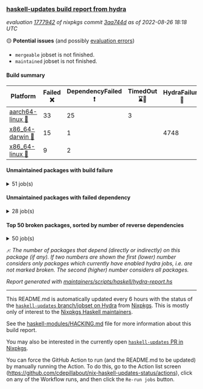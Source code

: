 ### [haskell-updates build report from hydra](https://hydra.nixos.org/jobset/nixpkgs/haskell-updates)
*evaluation [1777942](https://hydra.nixos.org/eval/1777942) of nixpkgs commit [3aa744d](https://github.com/NixOS/nixpkgs/commits/3aa744deb1c8f5060aff9ffba69b6a988bd69af9) as of 2022-08-26 18:18 UTC*

:yellow_circle: **Potential issues** (and possibly [evaluation errors](https://hydra.nixos.org/jobset/nixpkgs/haskell-updates))
  * `mergeable` jobset is not finished.
  * `maintained` jobset is not finished.

#### Build summary

 | Platform | Failed :x: | DependencyFailed :heavy_exclamation_mark: | TimedOut :hourglass::no_entry_sign: | HydraFailure :construction: | Unfinished :hourglass_flowing_sand: | Success :heavy_check_mark: | 
 | --- | --- | --- | --- | --- | --- | --- | 
 | [aarch64-linux :iphone:](https://hydra.nixos.org/eval/1777942?filter=.aarch64-linux) | 33 | 25 | 3 |  | 6 | 6592 | 
 | [x86_64-darwin :apple:](https://hydra.nixos.org/eval/1777942?filter=.x86_64-darwin) | 15 | 1 |  | 4748 | 4 | 1842 | 
 | [x86_64-linux :penguin:](https://hydra.nixos.org/eval/1777942?filter=.x86_64-linux) | 9 | 2 |  |  | 11 | 6681 | 
#### Unmaintained packages with build failure
<details><summary>51 job(s) </summary>

- [ ] [[:iphone::x:]](https://hydra.nixos.org/build/188515515) [[:apple::construction:]](https://hydra.nixos.org/build/188522489) [[:penguin::heavy_check_mark:]](https://hydra.nixos.org/build/188521894) [haskellPackages.OrderedBits](https://hydra.nixos.org/eval/1777942?filter=haskellPackages.OrderedBits)  :arrow_heading_up: 5 | 36
- [ ] [[:iphone::x:]](https://hydra.nixos.org/build/188515325) [[:apple::construction:]](https://hydra.nixos.org/build/188530883) [[:penguin::heavy_check_mark:]](https://hydra.nixos.org/build/188527679) [haskellPackages.hw-json-simd](https://hydra.nixos.org/eval/1777942?filter=haskellPackages.hw-json-simd)  :arrow_heading_up: 4 | 8
- [ ] [[:iphone::x:]](https://hydra.nixos.org/build/188514012) [[:apple::construction:]](https://hydra.nixos.org/build/188519423) [[:penguin::heavy_check_mark:]](https://hydra.nixos.org/build/188515617) [haskellPackages.hw-simd](https://hydra.nixos.org/eval/1777942?filter=haskellPackages.hw-simd)  :arrow_heading_up: 4 | 8
- [ ] [[:iphone::heavy_check_mark:]](https://hydra.nixos.org/build/188518583) [[:apple::construction:]](https://hydra.nixos.org/build/188527593) [[:penguin::x:]](https://hydra.nixos.org/build/188525340) [haskellPackages.invertible](https://hydra.nixos.org/eval/1777942?filter=haskellPackages.invertible)  :arrow_heading_up: 2 | 5
- [ ] [[:iphone::x:]](https://hydra.nixos.org/build/188520558) [[:apple::construction:]](https://hydra.nixos.org/build/188517775) [[:penguin::heavy_check_mark:]](https://hydra.nixos.org/build/188515773) [haskellPackages.factory](https://hydra.nixos.org/eval/1777942?filter=haskellPackages.factory)  :arrow_heading_up: 2 | 4
- [ ] [[:iphone::x:]](https://hydra.nixos.org/build/188523049) [[:apple::heavy_check_mark:]](https://hydra.nixos.org/build/188522389) [[:penguin::heavy_check_mark:]](https://hydra.nixos.org/build/188523927) [haskellPackages.long-double](https://hydra.nixos.org/eval/1777942?filter=haskellPackages.long-double)  :arrow_heading_up: 2 | 2
- [ ] [[:iphone::x:]](https://hydra.nixos.org/build/188521719) [[:apple::construction:]](https://hydra.nixos.org/build/188513876) [[:penguin::heavy_check_mark:]](https://hydra.nixos.org/build/188524733) [haskellPackages.quic](https://hydra.nixos.org/eval/1777942?filter=haskellPackages.quic)  :arrow_heading_up: 2 | 2
- [ ] [[:iphone::x:]](https://hydra.nixos.org/build/188527672) [[:apple::heavy_check_mark:]](https://hydra.nixos.org/build/188520903) [[:penguin::heavy_check_mark:]](https://hydra.nixos.org/build/188514085) [haskellPackages.freetype2](https://hydra.nixos.org/eval/1777942?filter=haskellPackages.freetype2)  :arrow_heading_up: 1 | 8
- [ ] [[:iphone::x:]](https://hydra.nixos.org/build/188521576) [[:apple::construction:]](https://hydra.nixos.org/build/188515315) [[:penguin::x:]](https://hydra.nixos.org/build/188530242) [haskellPackages.cabal-install-solver](https://hydra.nixos.org/eval/1777942?filter=haskellPackages.cabal-install-solver)  :arrow_heading_up: 1 | 1
- [ ] [[:iphone::x:]](https://hydra.nixos.org/build/188523548) [[:apple::construction:]](https://hydra.nixos.org/build/188518576) [[:penguin::heavy_check_mark:]](https://hydra.nixos.org/build/188529066) [haskellPackages.easytensor](https://hydra.nixos.org/eval/1777942?filter=haskellPackages.easytensor)  :arrow_heading_up: 1 | 1
- [ ] [[:iphone::x:]](https://hydra.nixos.org/build/188531074) [[:apple::construction:]](https://hydra.nixos.org/build/188524761) [[:penguin::heavy_check_mark:]](https://hydra.nixos.org/build/188516531) [haskellPackages.kazura-queue](https://hydra.nixos.org/eval/1777942?filter=haskellPackages.kazura-queue)  :arrow_heading_up: 1 | 1
- [ ] [[:iphone::x:]](https://hydra.nixos.org/build/188528592) [[:apple::heavy_check_mark:]](https://hydra.nixos.org/build/188525138) [[:penguin::heavy_check_mark:]](https://hydra.nixos.org/build/188527591) [haskellPackages.nlopt-haskell](https://hydra.nixos.org/eval/1777942?filter=haskellPackages.nlopt-haskell)  :arrow_heading_up: 1 | 1
- [ ] [[:iphone::heavy_check_mark:]](https://hydra.nixos.org/build/188525330) [[:apple::x:]](https://hydra.nixos.org/build/188522304) [[:penguin::heavy_check_mark:]](https://hydra.nixos.org/build/188515177) [haskellPackages.openal-ffi](https://hydra.nixos.org/eval/1777942?filter=haskellPackages.openal-ffi)  :arrow_heading_up: 1 | 1
- [ ] [[:iphone::x:]](https://hydra.nixos.org/build/188520063) [[:apple::construction:]](https://hydra.nixos.org/build/188520961) [[:penguin::heavy_check_mark:]](https://hydra.nixos.org/build/188517390) [haskellPackages.swisstable](https://hydra.nixos.org/eval/1777942?filter=haskellPackages.swisstable)  :arrow_heading_up: 1 | 1
- [ ] [[:iphone::x:]](https://hydra.nixos.org/build/188523030) [[:apple::heavy_check_mark:]](https://hydra.nixos.org/build/188525504) [[:penguin::heavy_check_mark:]](https://hydra.nixos.org/build/188522045) [haskellPackages.unicode-properties](https://hydra.nixos.org/eval/1777942?filter=haskellPackages.unicode-properties)  :arrow_heading_up: 1 | 1
- [ ] [[:iphone::x:]](https://hydra.nixos.org/build/188512508) [[:apple::construction:]](https://hydra.nixos.org/build/188528927) [[:penguin::heavy_check_mark:]](https://hydra.nixos.org/build/188526876) [haskellPackages.flatparse](https://hydra.nixos.org/eval/1777942?filter=haskellPackages.flatparse)  :arrow_heading_up: 0 | 7
- [ ] [[:iphone::heavy_check_mark:]](https://hydra.nixos.org/build/188520367) [[:apple::x:]](https://hydra.nixos.org/build/188526722) [[:penguin::heavy_check_mark:]](https://hydra.nixos.org/build/188517791) [haskellPackages.hmidi](https://hydra.nixos.org/eval/1777942?filter=haskellPackages.hmidi)  :arrow_heading_up: 0 | 4
- [ ] [[:iphone::x:]](https://hydra.nixos.org/build/188527633) [[:apple::construction:]](https://hydra.nixos.org/build/188538652) [[:penguin::heavy_check_mark:]](https://hydra.nixos.org/build/188526929) [haskellPackages.json-rpc](https://hydra.nixos.org/eval/1777942?filter=haskellPackages.json-rpc)  :arrow_heading_up: 0 | 2
- [ ] [[:iphone::heavy_check_mark:]](https://hydra.nixos.org/build/188524996) [[:apple::x:]](https://hydra.nixos.org/build/188516402) [[:penguin::heavy_check_mark:]](https://hydra.nixos.org/build/188520922) [haskellPackages.huckleberry](https://hydra.nixos.org/eval/1777942?filter=haskellPackages.huckleberry)  :arrow_heading_up: 0 | 1
- [ ] [[:iphone::x:]](https://hydra.nixos.org/build/188530753) [[:apple::construction:]](https://hydra.nixos.org/build/188520657) [[:penguin::heavy_check_mark:]](https://hydra.nixos.org/build/188523953) [haskellPackages.picosat](https://hydra.nixos.org/eval/1777942?filter=haskellPackages.picosat)  :arrow_heading_up: 0 | 1
- [ ] [[:iphone::heavy_check_mark:]](https://hydra.nixos.org/build/188521691) [[:apple::x:]](https://hydra.nixos.org/build/188522709) [[:penguin::heavy_check_mark:]](https://hydra.nixos.org/build/188512967) [haskellPackages.select](https://hydra.nixos.org/eval/1777942?filter=haskellPackages.select)  :arrow_heading_up: 0 | 1
- [ ] [[:iphone::x:]](https://hydra.nixos.org/build/188511577) [[:apple::construction:]](https://hydra.nixos.org/build/188512377) [[:penguin::heavy_check_mark:]](https://hydra.nixos.org/build/188522781) [haskellPackages.HsASA](https://hydra.nixos.org/eval/1777942?filter=haskellPackages.HsASA) 
- [ ] [[:iphone::x:]](https://hydra.nixos.org/build/188527890) [[:apple::construction:]](https://hydra.nixos.org/build/188519657) [[:penguin::x:]](https://hydra.nixos.org/build/188521528) [haskellPackages.aasam](https://hydra.nixos.org/eval/1777942?filter=haskellPackages.aasam) 
- [ ] [[:iphone::x:]](https://hydra.nixos.org/build/188511884) [[:apple::construction:]](https://hydra.nixos.org/build/188514831) [[:penguin::heavy_check_mark:]](https://hydra.nixos.org/build/188516640) [haskellPackages.comfort-fftw](https://hydra.nixos.org/eval/1777942?filter=haskellPackages.comfort-fftw) 
- [ ] [[:iphone::x:]](https://hydra.nixos.org/build/188529500) [[:apple::construction:]](https://hydra.nixos.org/build/188531659) [[:penguin::heavy_check_mark:]](https://hydra.nixos.org/build/188529055) [haskellPackages.ecta](https://hydra.nixos.org/eval/1777942?filter=haskellPackages.ecta) 
- [ ] [[:iphone::heavy_check_mark:]](https://hydra.nixos.org/build/188516893) [[:apple::x:]](https://hydra.nixos.org/build/188531434) [[:penguin::heavy_check_mark:]](https://hydra.nixos.org/build/188517411) [haskellPackages.ghc-gc-hook](https://hydra.nixos.org/eval/1777942?filter=haskellPackages.ghc-gc-hook) 
- [ ] [[:iphone::x:]](https://hydra.nixos.org/build/188531437) [[:penguin::heavy_check_mark:]](https://hydra.nixos.org/build/188512643) [haskellPackages.gnome-keyring](https://hydra.nixos.org/eval/1777942?filter=haskellPackages.gnome-keyring) 
- [ ] [[:iphone::heavy_check_mark:]](https://hydra.nixos.org/build/188512443) [[:apple::x:]](https://hydra.nixos.org/build/188517720) [[:penguin::heavy_check_mark:]](https://hydra.nixos.org/build/188525767) [haskellPackages.hid](https://hydra.nixos.org/eval/1777942?filter=haskellPackages.hid) 
- [ ] [[:iphone::heavy_check_mark:]](https://hydra.nixos.org/build/188521089) [[:apple::construction:]](https://hydra.nixos.org/build/188512272) [[:penguin::x:]](https://hydra.nixos.org/build/188518226) [haskellPackages.hssh](https://hydra.nixos.org/eval/1777942?filter=haskellPackages.hssh) 
- [ ] [[:iphone::heavy_check_mark:]](https://hydra.nixos.org/build/188526801) [[:apple::x:]](https://hydra.nixos.org/build/188521095) [[:penguin::heavy_check_mark:]](https://hydra.nixos.org/build/188511691) [haskellPackages.hssourceinfo](https://hydra.nixos.org/eval/1777942?filter=haskellPackages.hssourceinfo) 
- [ ] [[:iphone::x:]](https://hydra.nixos.org/build/188530542) [[:apple::construction:]](https://hydra.nixos.org/build/188511545) [[:penguin::heavy_check_mark:]](https://hydra.nixos.org/build/188529424) [haskellPackages.immortal-queue](https://hydra.nixos.org/eval/1777942?filter=haskellPackages.immortal-queue) 
- [ ] [[:iphone::x:]](https://hydra.nixos.org/build/188514773) [[:apple::construction:]](https://hydra.nixos.org/build/188511438) [[:penguin::heavy_check_mark:]](https://hydra.nixos.org/build/188525731) [haskellPackages.jammittools](https://hydra.nixos.org/eval/1777942?filter=haskellPackages.jammittools) 
- [ ] [[:apple::x:]](https://hydra.nixos.org/build/188512197) [haskellPackages.kqueue](https://hydra.nixos.org/eval/1777942?filter=haskellPackages.kqueue) 
- [ ] [[:iphone::x:]](https://hydra.nixos.org/build/188524807) [[:apple::construction:]](https://hydra.nixos.org/build/188511717) [[:penguin::x:]](https://hydra.nixos.org/build/188528521) [haskellPackages.landlock](https://hydra.nixos.org/eval/1777942?filter=haskellPackages.landlock) 
- [ ] [[:iphone::heavy_check_mark:]](https://hydra.nixos.org/build/188512006) [[:apple::construction:]](https://hydra.nixos.org/build/188523306) [[:penguin::x:]](https://hydra.nixos.org/build/188522988) [haskellPackages.libsecp256k1](https://hydra.nixos.org/eval/1777942?filter=haskellPackages.libsecp256k1) 
- [ ] [[:iphone::heavy_check_mark:]](https://hydra.nixos.org/build/188523906) [[:apple::x:]](https://hydra.nixos.org/build/188529931) [[:penguin::heavy_check_mark:]](https://hydra.nixos.org/build/188531110) [haskellPackages.linux-framebuffer](https://hydra.nixos.org/eval/1777942?filter=haskellPackages.linux-framebuffer) 
- [ ] [[:iphone::heavy_check_mark:]](https://hydra.nixos.org/build/188531283) [[:apple::x:]](https://hydra.nixos.org/build/188531433) [[:penguin::heavy_check_mark:]](https://hydra.nixos.org/build/188526336) [haskellPackages.memfd](https://hydra.nixos.org/eval/1777942?filter=haskellPackages.memfd) 
- [ ] [[:iphone::x:]](https://hydra.nixos.org/build/188513900) [[:apple::construction:]](https://hydra.nixos.org/build/188525860) [[:penguin::heavy_check_mark:]](https://hydra.nixos.org/build/188518443) [haskellPackages.mock-time](https://hydra.nixos.org/eval/1777942?filter=haskellPackages.mock-time) 
- [ ] [[:iphone::x:]](https://hydra.nixos.org/build/188525822) [[:apple::construction:]](https://hydra.nixos.org/build/188528655) [[:penguin::x:]](https://hydra.nixos.org/build/188517511) [haskellPackages.ngx-export-log](https://hydra.nixos.org/eval/1777942?filter=haskellPackages.ngx-export-log) 
- [ ] [[:iphone::x:]](https://hydra.nixos.org/build/188517288) [[:apple::construction:]](https://hydra.nixos.org/build/188521338) [[:penguin::x:]](https://hydra.nixos.org/build/188524390) [haskellPackages.phonetic-languages-simplified-properties-array-old](https://hydra.nixos.org/eval/1777942?filter=haskellPackages.phonetic-languages-simplified-properties-array-old) 
- [ ] [[:iphone::x:]](https://hydra.nixos.org/build/188514359) [[:apple::construction:]](https://hydra.nixos.org/build/188528379) [[:penguin::heavy_check_mark:]](https://hydra.nixos.org/build/188520335) [haskellPackages.plex](https://hydra.nixos.org/eval/1777942?filter=haskellPackages.plex) 
- [ ] [[:iphone::x:]](https://hydra.nixos.org/build/188531124) [[:apple::construction:]](https://hydra.nixos.org/build/188538708) [[:penguin::heavy_check_mark:]](https://hydra.nixos.org/build/188527911) [haskellPackages.powerqueue-distributed](https://hydra.nixos.org/eval/1777942?filter=haskellPackages.powerqueue-distributed) 
- [ ] [[:iphone::x:]](https://hydra.nixos.org/build/188522841) [[:apple::construction:]](https://hydra.nixos.org/build/188528584) [[:penguin::x:]](https://hydra.nixos.org/build/188525472) [haskellPackages.r-glpk-phonetic-languages-ukrainian-durations](https://hydra.nixos.org/eval/1777942?filter=haskellPackages.r-glpk-phonetic-languages-ukrainian-durations) 
- [ ] [[:iphone::x:]](https://hydra.nixos.org/build/188519827) [[:apple::heavy_check_mark:]](https://hydra.nixos.org/build/188523622) [[:penguin::heavy_check_mark:]](https://hydra.nixos.org/build/188515845) [haskellPackages.risc386](https://hydra.nixos.org/eval/1777942?filter=haskellPackages.risc386) 
- [ ] [[:iphone::heavy_check_mark:]](https://hydra.nixos.org/build/188529092) [[:apple::x:]](https://hydra.nixos.org/build/188528650) [[:penguin::heavy_check_mark:]](https://hydra.nixos.org/build/188521474) [haskellPackages.sfml-audio](https://hydra.nixos.org/eval/1777942?filter=haskellPackages.sfml-audio) 
- [ ] [[:iphone::heavy_check_mark:]](https://hydra.nixos.org/build/188527786) [[:apple::x:]](https://hydra.nixos.org/build/188521833) [[:penguin::heavy_check_mark:]](https://hydra.nixos.org/build/188525359) [haskellPackages.shared-memory](https://hydra.nixos.org/eval/1777942?filter=haskellPackages.shared-memory) 
- [ ] [[:iphone::x:]](https://hydra.nixos.org/build/188516395) [[:apple::construction:]](https://hydra.nixos.org/build/188531377) [[:penguin::heavy_check_mark:]](https://hydra.nixos.org/build/188517761) [haskellPackages.slugify](https://hydra.nixos.org/eval/1777942?filter=haskellPackages.slugify) 
- [ ] [[:iphone::x:]](https://hydra.nixos.org/build/188517638) [[:apple::heavy_check_mark:]](https://hydra.nixos.org/build/188528490) [[:penguin::heavy_check_mark:]](https://hydra.nixos.org/build/188520821) [haskellPackages.wiringPi](https://hydra.nixos.org/eval/1777942?filter=haskellPackages.wiringPi) 
- [ ] [[:iphone::heavy_check_mark:]](https://hydra.nixos.org/build/188516557) [[:apple::x:]](https://hydra.nixos.org/build/188519091) [[:penguin::heavy_check_mark:]](https://hydra.nixos.org/build/188531013) [haskellPackages.yoga](https://hydra.nixos.org/eval/1777942?filter=haskellPackages.yoga) 
- [ ] [[:iphone::heavy_check_mark:]](https://hydra.nixos.org/build/188519734) [[:apple::x:]](https://hydra.nixos.org/build/188521038) [[:penguin::heavy_check_mark:]](https://hydra.nixos.org/build/188527433) [haskellPackages.zot](https://hydra.nixos.org/eval/1777942?filter=haskellPackages.zot) 
- [ ] [[:iphone::heavy_check_mark:]](https://hydra.nixos.org/build/188515567) [[:apple::x:]](https://hydra.nixos.org/build/188529023) [[:penguin::heavy_check_mark:]](https://hydra.nixos.org/build/188514008) [haskellPackages.zxcvbn-c](https://hydra.nixos.org/eval/1777942?filter=haskellPackages.zxcvbn-c) 
</details>

#### Unmaintained packages with failed dependency
<details><summary>28 job(s) </summary>

- [ ] [[:iphone::heavy_exclamation_mark:]](https://hydra.nixos.org/build/188514179) [[:apple::construction:]](https://hydra.nixos.org/build/188514410) [[:penguin::heavy_check_mark:]](https://hydra.nixos.org/build/188519885) [haskellPackages.PrimitiveArray](https://hydra.nixos.org/eval/1777942?filter=haskellPackages.PrimitiveArray)  :arrow_heading_up: 4 | 35
- [ ] [[:iphone::heavy_exclamation_mark:]](https://hydra.nixos.org/build/188514412) [[:apple::construction:]](https://hydra.nixos.org/build/188525901) [[:penguin::heavy_check_mark:]](https://hydra.nixos.org/build/188531736) [haskellPackages.BiobaseTypes](https://hydra.nixos.org/eval/1777942?filter=haskellPackages.BiobaseTypes)  :arrow_heading_up: 3 | 21
- [ ] [[:iphone::heavy_exclamation_mark:]](https://hydra.nixos.org/build/188527480) [[:apple::construction:]](https://hydra.nixos.org/build/188527093) [[:penguin::heavy_check_mark:]](https://hydra.nixos.org/build/188519083) [haskellPackages.hw-json-standard-cursor](https://hydra.nixos.org/eval/1777942?filter=haskellPackages.hw-json-standard-cursor)  :arrow_heading_up: 2 | 6
- [ ] [[:iphone::heavy_exclamation_mark:]](https://hydra.nixos.org/build/188517719) [[:apple::construction:]](https://hydra.nixos.org/build/188525664) [[:penguin::heavy_check_mark:]](https://hydra.nixos.org/build/188517143) [haskellPackages.hw-json-simple-cursor](https://hydra.nixos.org/eval/1777942?filter=haskellPackages.hw-json-simple-cursor)  :arrow_heading_up: 2 | 4
- [ ] [[:iphone::heavy_exclamation_mark:]](https://hydra.nixos.org/build/188525573) [[:apple::construction:]](https://hydra.nixos.org/build/188520412) [[:penguin::heavy_check_mark:]](https://hydra.nixos.org/build/188513259) [haskellPackages.BiobaseENA](https://hydra.nixos.org/eval/1777942?filter=haskellPackages.BiobaseENA)  :arrow_heading_up: 1 | 18
- [ ] [[:iphone::heavy_exclamation_mark:]](https://hydra.nixos.org/build/188519065) [[:apple::construction:]](https://hydra.nixos.org/build/188520640) [[:penguin::heavy_check_mark:]](https://hydra.nixos.org/build/188521160) [haskellPackages.hw-json](https://hydra.nixos.org/eval/1777942?filter=haskellPackages.hw-json)  :arrow_heading_up: 1 | 3
- [ ] [[:iphone::heavy_exclamation_mark:]](https://hydra.nixos.org/build/188514453) [[:apple::construction:]](https://hydra.nixos.org/build/188538520) [[:penguin::heavy_check_mark:]](https://hydra.nixos.org/build/188523463) [haskellPackages.http3](https://hydra.nixos.org/eval/1777942?filter=haskellPackages.http3)  :arrow_heading_up: 1 | 1
- [ ] [[:iphone::heavy_exclamation_mark:]](https://hydra.nixos.org/build/188518080) [[:apple::construction:]](https://hydra.nixos.org/build/188522286) [[:penguin::heavy_check_mark:]](https://hydra.nixos.org/build/188520660) [haskellPackages.BiobaseXNA](https://hydra.nixos.org/eval/1777942?filter=haskellPackages.BiobaseXNA)  :arrow_heading_up: 0 | 17
- [ ] [[:iphone::heavy_exclamation_mark:]](https://hydra.nixos.org/build/188527220) [[:apple::construction:]](https://hydra.nixos.org/build/188518023) [[:penguin::heavy_check_mark:]](https://hydra.nixos.org/build/188531792) [haskellPackages.BiobaseFasta](https://hydra.nixos.org/eval/1777942?filter=haskellPackages.BiobaseFasta)  :arrow_heading_up: 0 | 3
- [ ] [[:iphone::heavy_exclamation_mark:]](https://hydra.nixos.org/build/188529362) [[:apple::construction:]](https://hydra.nixos.org/build/188514805) [[:penguin::heavy_check_mark:]](https://hydra.nixos.org/build/188531431) [haskellPackages.hw-dsv](https://hydra.nixos.org/eval/1777942?filter=haskellPackages.hw-dsv)  :arrow_heading_up: 0 | 3
- [ ] [[:iphone::heavy_exclamation_mark:]](https://hydra.nixos.org/build/188526723) [[:apple::construction:]](https://hydra.nixos.org/build/188514465) [[:penguin::heavy_check_mark:]](https://hydra.nixos.org/build/188523368) [haskellPackages.hw-json-lens](https://hydra.nixos.org/eval/1777942?filter=haskellPackages.hw-json-lens)  :arrow_heading_up: 0 | 1
- [ ] [[:iphone::heavy_check_mark:]](https://hydra.nixos.org/build/188519383) [[:apple::construction:]](https://hydra.nixos.org/build/188524944) [[:penguin::heavy_exclamation_mark:]](https://hydra.nixos.org/build/188513125) [haskellPackages.invertible-hxt](https://hydra.nixos.org/eval/1777942?filter=haskellPackages.invertible-hxt)  :arrow_heading_up: 0 | 1
- [ ] [[:iphone::heavy_exclamation_mark:]](https://hydra.nixos.org/build/188521230) [[:apple::construction:]](https://hydra.nixos.org/build/188527316) [[:penguin::heavy_check_mark:]](https://hydra.nixos.org/build/188512824) [haskellPackages.align-audio](https://hydra.nixos.org/eval/1777942?filter=haskellPackages.align-audio) 
- [ ] [[:iphone::heavy_exclamation_mark:]](https://hydra.nixos.org/build/188524935) [[:apple::construction:]](https://hydra.nixos.org/build/188515211) [[:penguin::heavy_check_mark:]](https://hydra.nixos.org/build/188518061) [haskellPackages.easytensor-vulkan](https://hydra.nixos.org/eval/1777942?filter=haskellPackages.easytensor-vulkan) 
- [ ] [[:iphone::heavy_exclamation_mark:]](https://hydra.nixos.org/build/188521926) [[:apple::construction:]](https://hydra.nixos.org/build/188527299) [[:penguin::heavy_check_mark:]](https://hydra.nixos.org/build/188526695) [haskellPackages.fishfood](https://hydra.nixos.org/eval/1777942?filter=haskellPackages.fishfood) 
- [ ] [[:iphone::heavy_exclamation_mark:]](https://hydra.nixos.org/build/188512821) [[:apple::construction:]](https://hydra.nixos.org/build/188528322) [[:penguin::heavy_check_mark:]](https://hydra.nixos.org/build/188519411) [haskellPackages.harfbuzz-pure](https://hydra.nixos.org/eval/1777942?filter=haskellPackages.harfbuzz-pure) 
- [ ] [[:iphone::heavy_exclamation_mark:]](https://hydra.nixos.org/build/188527331) [[:apple::construction:]](https://hydra.nixos.org/build/188526648) [[:penguin::heavy_check_mark:]](https://hydra.nixos.org/build/188522681) [haskellPackages.hmatrix-nlopt](https://hydra.nixos.org/eval/1777942?filter=haskellPackages.hmatrix-nlopt) 
- [ ] [[:iphone::heavy_exclamation_mark:]](https://hydra.nixos.org/build/188528149) [[:apple::construction:]](https://hydra.nixos.org/build/188517176) [[:penguin::heavy_check_mark:]](https://hydra.nixos.org/build/188521231) [haskellPackages.hriemann](https://hydra.nixos.org/eval/1777942?filter=haskellPackages.hriemann) 
- [ ] [[:iphone::heavy_exclamation_mark:]](https://hydra.nixos.org/build/188519855) [[:apple::construction:]](https://hydra.nixos.org/build/188525245) [[:penguin::heavy_check_mark:]](https://hydra.nixos.org/build/188511721) [haskellPackages.hs-swisstable-hashtables-class](https://hydra.nixos.org/eval/1777942?filter=haskellPackages.hs-swisstable-hashtables-class) 
- [ ] [[:iphone::heavy_exclamation_mark:]](https://hydra.nixos.org/build/188513992) [[:apple::construction:]](https://hydra.nixos.org/build/188520034) [[:penguin::heavy_check_mark:]](https://hydra.nixos.org/build/188526605) [haskellPackages.hw-simd-cli](https://hydra.nixos.org/eval/1777942?filter=haskellPackages.hw-simd-cli) 
- [ ] [[:iphone::heavy_exclamation_mark:]](https://hydra.nixos.org/build/188516455) [[:apple::construction:]](https://hydra.nixos.org/build/188514338) [[:penguin::heavy_check_mark:]](https://hydra.nixos.org/build/188513553) [haskellPackages.rounded](https://hydra.nixos.org/eval/1777942?filter=haskellPackages.rounded) 
- [ ] [[:iphone::heavy_exclamation_mark:]](https://hydra.nixos.org/build/188528920) [[:apple::construction:]](https://hydra.nixos.org/build/188516172) [[:penguin::heavy_check_mark:]](https://hydra.nixos.org/build/188514725) [haskellPackages.rounded-hw](https://hydra.nixos.org/eval/1777942?filter=haskellPackages.rounded-hw) 
- [ ] [[:iphone::heavy_exclamation_mark:]](https://hydra.nixos.org/build/188511977) [[:apple::construction:]](https://hydra.nixos.org/build/188530744) [[:penguin::heavy_check_mark:]](https://hydra.nixos.org/build/188530182) [haskellPackages.sound-collage](https://hydra.nixos.org/eval/1777942?filter=haskellPackages.sound-collage) 
- [ ] [[:iphone::heavy_exclamation_mark:]](https://hydra.nixos.org/build/188525357) [[:apple::construction:]](https://hydra.nixos.org/build/188520559) [[:penguin::heavy_check_mark:]](https://hydra.nixos.org/build/188529243) [haskellPackages.squeeze](https://hydra.nixos.org/eval/1777942?filter=haskellPackages.squeeze) 
- [ ] [[:iphone::heavy_exclamation_mark:]](https://hydra.nixos.org/build/188512076) [[:apple::heavy_check_mark:]](https://hydra.nixos.org/build/188519717) [[:penguin::heavy_check_mark:]](https://hydra.nixos.org/build/188523768) [haskellPackages.unicode-names](https://hydra.nixos.org/eval/1777942?filter=haskellPackages.unicode-names) 
- [ ] [[:iphone::heavy_exclamation_mark:]](https://hydra.nixos.org/build/188517937) [[:apple::construction:]](https://hydra.nixos.org/build/188538721) [[:penguin::heavy_check_mark:]](https://hydra.nixos.org/build/188530641) [haskellPackages.warp-quic](https://hydra.nixos.org/eval/1777942?filter=haskellPackages.warp-quic) 
- [ ] [[:iphone::heavy_check_mark:]](https://hydra.nixos.org/build/188517856) [[:apple::construction:]](https://hydra.nixos.org/build/188521780) [[:penguin::heavy_exclamation_mark:]](https://hydra.nixos.org/build/188520959) [haskellPackages.web-inv-route](https://hydra.nixos.org/eval/1777942?filter=haskellPackages.web-inv-route) 
- [ ] [[:iphone::heavy_check_mark:]](https://hydra.nixos.org/build/188530073) [[:apple::heavy_exclamation_mark:]](https://hydra.nixos.org/build/188528712) [[:penguin::heavy_check_mark:]](https://hydra.nixos.org/build/188514622) [haskellPackages.xbattbar](https://hydra.nixos.org/eval/1777942?filter=haskellPackages.xbattbar) 
</details>

#### Top 50 broken packages, sorted by number of reverse dependencies
<details><summary>50 job(s) </summary>

[amazonka-core](https://packdeps.haskellers.com/reverse/amazonka-core) :arrow_heading_up: 185  
[gogol-core](https://packdeps.haskellers.com/reverse/gogol-core) :arrow_heading_up: 184  
[haskell98](https://packdeps.haskellers.com/reverse/haskell98) :arrow_heading_up: 153  
[enumerator](https://packdeps.haskellers.com/reverse/enumerator) :arrow_heading_up: 56  
[util](https://packdeps.haskellers.com/reverse/util) :arrow_heading_up: 49  
[derive](https://packdeps.haskellers.com/reverse/derive) :arrow_heading_up: 48  
[amazonka](https://packdeps.haskellers.com/reverse/amazonka) :arrow_heading_up: 43  
[accelerate](https://packdeps.haskellers.com/reverse/accelerate) :arrow_heading_up: 42  
[parseargs](https://packdeps.haskellers.com/reverse/parseargs) :arrow_heading_up: 42  
[MonadCatchIO-transformers](https://packdeps.haskellers.com/reverse/MonadCatchIO-transformers) :arrow_heading_up: 41  
[data-lens](https://packdeps.haskellers.com/reverse/data-lens) :arrow_heading_up: 33  
[rank1dynamic](https://packdeps.haskellers.com/reverse/rank1dynamic) :arrow_heading_up: 33  
[distributed-static](https://packdeps.haskellers.com/reverse/distributed-static) :arrow_heading_up: 31  
[language-ecmascript](https://packdeps.haskellers.com/reverse/language-ecmascript) :arrow_heading_up: 31  
[distributed-process](https://packdeps.haskellers.com/reverse/distributed-process) :arrow_heading_up: 30  
[iteratee](https://packdeps.haskellers.com/reverse/iteratee) :arrow_heading_up: 29  
[jmacro](https://packdeps.haskellers.com/reverse/jmacro) :arrow_heading_up: 29  
[mmsyn3](https://packdeps.haskellers.com/reverse/mmsyn3) :arrow_heading_up: 28  
[autodocodec-yaml](https://packdeps.haskellers.com/reverse/autodocodec-yaml) :arrow_heading_up: 26  
[crypto-numbers](https://packdeps.haskellers.com/reverse/crypto-numbers) :arrow_heading_up: 25  
[either-unwrap](https://packdeps.haskellers.com/reverse/either-unwrap) :arrow_heading_up: 25  
[sydtest](https://packdeps.haskellers.com/reverse/sydtest) :arrow_heading_up: 23  
[crypto-pubkey](https://packdeps.haskellers.com/reverse/crypto-pubkey) :arrow_heading_up: 22  
[haskelldb](https://packdeps.haskellers.com/reverse/haskelldb) :arrow_heading_up: 22  
[wxdirect](https://packdeps.haskellers.com/reverse/wxdirect) :arrow_heading_up: 22  
[alg](https://packdeps.haskellers.com/reverse/alg) :arrow_heading_up: 21  
[amazonka-s3](https://packdeps.haskellers.com/reverse/amazonka-s3) :arrow_heading_up: 21  
[mmsyn2](https://packdeps.haskellers.com/reverse/mmsyn2) :arrow_heading_up: 21  
[wxc](https://packdeps.haskellers.com/reverse/wxc) :arrow_heading_up: 21  
[biocore](https://packdeps.haskellers.com/reverse/biocore) :arrow_heading_up: 20  
[wxcore](https://packdeps.haskellers.com/reverse/wxcore) :arrow_heading_up: 20  
[attoparsec-enumerator](https://packdeps.haskellers.com/reverse/attoparsec-enumerator) :arrow_heading_up: 19  
[bytestring-show](https://packdeps.haskellers.com/reverse/bytestring-show) :arrow_heading_up: 19  
[fay](https://packdeps.haskellers.com/reverse/fay) :arrow_heading_up: 19  
[wx](https://packdeps.haskellers.com/reverse/wx) :arrow_heading_up: 19  
[asn1-data](https://packdeps.haskellers.com/reverse/asn1-data) :arrow_heading_up: 18  
[dbus-core](https://packdeps.haskellers.com/reverse/dbus-core) :arrow_heading_up: 18  
[gtksourceview2](https://packdeps.haskellers.com/reverse/gtksourceview2) :arrow_heading_up: 18  
[ukrainian-phonetics-basic](https://packdeps.haskellers.com/reverse/ukrainian-phonetics-basic) :arrow_heading_up: 18  
[HGamer3D-Data](https://packdeps.haskellers.com/reverse/HGamer3D-Data) :arrow_heading_up: 17  
[certificate](https://packdeps.haskellers.com/reverse/certificate) :arrow_heading_up: 17  
[dbus-client](https://packdeps.haskellers.com/reverse/dbus-client) :arrow_heading_up: 17  
[gconf](https://packdeps.haskellers.com/reverse/gconf) :arrow_heading_up: 17  
[gtk-serialized-event](https://packdeps.haskellers.com/reverse/gtk-serialized-event) :arrow_heading_up: 17  
[cuda](https://packdeps.haskellers.com/reverse/cuda) :arrow_heading_up: 16  
[happstack-jmacro](https://packdeps.haskellers.com/reverse/happstack-jmacro) :arrow_heading_up: 16  
[manatee-core](https://packdeps.haskellers.com/reverse/manatee-core) :arrow_heading_up: 16  
[monads-fd](https://packdeps.haskellers.com/reverse/monads-fd) :arrow_heading_up: 16  
[tls-extra](https://packdeps.haskellers.com/reverse/tls-extra) :arrow_heading_up: 16  
[ADPfusion](https://packdeps.haskellers.com/reverse/ADPfusion) :arrow_heading_up: 15  
</details>


*:arrow_heading_up:: The number of packages that depend (directly or indirectly) on this package (if any). If two numbers are shown the first (lower) number considers only packages which currently have enabled hydra jobs, i.e. are not marked broken. The second (higher) number considers all packages.*

*Report generated with [maintainers/scripts/haskell/hydra-report.hs](https://github.com/NixOS/nixpkgs/blob/haskell-updates/maintainers/scripts/haskell/hydra-report.sh)*


----------------------------------------------------------------------

This README.md is automatically updated every 6 hours with the status of the
[`haskell-updates` branch/jobset on Hydra](https://hydra.nixos.org/jobset/nixpkgs/haskell-updates)
from [Nixpkgs](https://github.com/NixOS/nixpkgs).  This is mostly only of
interest to the [Nixpkgs Haskell maintainers](https://github.com/orgs/NixOS/teams/haskell).

See the
[haskell-modules/HACKING.md](https://github.com/NixOS/nixpkgs/blob/haskell-updates/pkgs/development/haskell-modules/HACKING.md)
file for more information about this build report.

You may also be interested in the currently open
[`haskell-updates` PR in Nixpkgs](https://github.com/nixos/nixpkgs/pulls?q=is%3Apr+is%3Aopen+head%3Ahaskell-updates).

You can force the GitHub Action to run (and the README.md to be updated) by
manually running the Action.  To do this, go to the Action list screen
(https://github.com/cdepillabout/nix-haskell-updates-status/actions),
click on any of the Workflow runs, and then click the `Re-run jobs` button.
